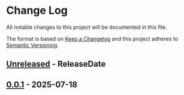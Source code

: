 # Change Log
All notable changes to this project will be documented in this file.

The format is based on [Keep a Changelog](http://keepachangelog.com/)
and this project adheres to [Semantic Versioning](http://semver.org/).

<!-- next-header -->
## [Unreleased] - ReleaseDate

## [0.0.1] - 2025-07-18

<!-- next-url -->
[Unreleased]: https://github.com/epage/pytest-rs/compare/lexarg-parser-v0.0.1...HEAD
[0.0.1]: https://github.com/rust-cli/argfile/compare/716170eaa853ddf3032baa9b107eb3e44d6a4124...lexarg-parser-v0.0.1
